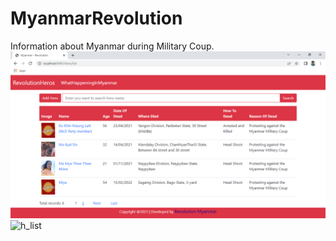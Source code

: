 # MyanmarRevolution
Information about Myanmar during Military Coup.
![alt text](https://github.com/Naing-Win/MyanmarRevolution/blob/master/src/main/resources/static/images/h_list.PNG)
![h_list](https://user-images.githubusercontent.com/45649966/157907474-606268b6-5719-4596-a2dd-a701f2ec001d.PNG)
